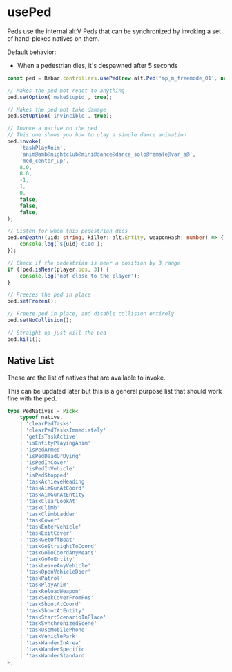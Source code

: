 # usePed

Peds use the internal alt:V Peds that can be synchronized by invoking a set of hand-picked natives on them.

Default behavior:

-   When a pedestrian dies, it's despawned after 5 seconds

```ts
const ped = Rebar.controllers.usePed(new alt.Ped('mp_m_freemode_01', new alt.Vector3(0, 0, 0), alt.Vector3.ZERO, 100));

// Makes the ped not react to anything
ped.setOption('makeStupid', true);

// Makes the ped not take damage
ped.setOption('invincible', true);

// Invoke a native on the ped
// This one shows you how to play a simple dance animation
ped.invoke(
    'taskPlayAnim',
    'anim@amb@nightclub@mini@dance@dance_solo@female@var_a@',
    'med_center_up',
    8.0,
    8.0,
    -1,
    1,
    0,
    false,
    false,
    false,
);

// Listen for when this pedestrian dies
ped.onDeath((uid: string, killer: alt.Entity, weaponHash: number) => {
    console.log(`${uid} died`);
});

// Check if the pedestrian is near a position by 3 range
if (!ped.isNear(player.pos, 3)) {
    console.log('not close to the player');
}

// Freezes the ped in place
ped.setFrozen();

// Freeze ped in place, and disable collision entirely
ped.setNoCollision();

// Straight up just kill the ped
ped.kill();
```

## Native List

These are the list of natives that are available to invoke.

This can be updated later but this is a general purpose list that should work fine with the ped.

```ts
type PedNatives = Pick<
    typeof native,
    | 'clearPedTasks'
    | 'clearPedTasksImmediately'
    | 'getIsTaskActive'
    | 'isEntityPlayingAnim'
    | 'isPedArmed'
    | 'isPedDeadOrDying'
    | 'isPedInCover'
    | 'isPedInVehicle'
    | 'isPedStopped'
    | 'taskAchieveHeading'
    | 'taskAimGunAtCoord'
    | 'taskAimGunAtEntity'
    | 'taskClearLookAt'
    | 'taskClimb'
    | 'taskClimbLadder'
    | 'taskCower'
    | 'taskEnterVehicle'
    | 'taskExitCover'
    | 'taskGetOffBoat'
    | 'taskGoStraightToCoord'
    | 'taskGoToCoordAnyMeans'
    | 'taskGoToEntity'
    | 'taskLeaveAnyVehicle'
    | 'taskOpenVehicleDoor'
    | 'taskPatrol'
    | 'taskPlayAnim'
    | 'taskReloadWeapon'
    | 'taskSeekCoverFromPos'
    | 'taskShootAtCoord'
    | 'taskShootAtEntity'
    | 'taskStartScenarioInPlace'
    | 'taskSynchronizedScene'
    | 'taskUseMobilePhone'
    | 'taskVehiclePark'
    | 'taskWanderInArea'
    | 'taskWanderSpecific'
    | 'taskWanderStandard'
>;
```
